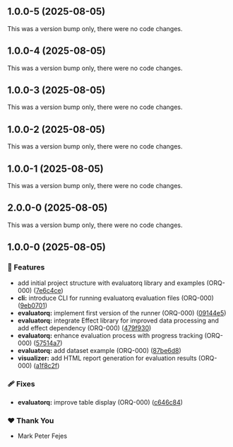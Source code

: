 ## 1.0.0-5 (2025-08-05)

This was a version bump only, there were no code changes.

## 1.0.0-4 (2025-08-05)

This was a version bump only, there were no code changes.

## 1.0.0-3 (2025-08-05)

This was a version bump only, there were no code changes.

## 1.0.0-2 (2025-08-05)

This was a version bump only, there were no code changes.

## 1.0.0-1 (2025-08-05)

This was a version bump only, there were no code changes.

## 2.0.0-0 (2025-08-05)

This was a version bump only, there were no code changes.

## 1.0.0-0 (2025-08-05)

### 🚀 Features

- add initial project structure with evaluatorq library and examples (ORQ-000) ([7e6c4ce](https://github.com/orq-ai/orqkit/commit/7e6c4ce))
- **cli:** introduce CLI for running evaluatorq evaluation files (ORQ-000) ([9eb0701](https://github.com/orq-ai/orqkit/commit/9eb0701))
- **evaluatorq:** implement first version of the runner (ORQ-000) ([09144e5](https://github.com/orq-ai/orqkit/commit/09144e5))
- **evaluatorq:** integrate Effect library for improved data processing and add effect dependency (ORQ-000) ([479f930](https://github.com/orq-ai/orqkit/commit/479f930))
- **evaluatorq:** enhance evaluation process with progress tracking (ORQ-000) ([57514a7](https://github.com/orq-ai/orqkit/commit/57514a7))
- **evaluatorq:** add dataset example (ORQ-000) ([87be6d8](https://github.com/orq-ai/orqkit/commit/87be6d8))
- **visualizer:** add HTML report generation for evaluation results (ORQ-000) ([a1f8c2f](https://github.com/orq-ai/orqkit/commit/a1f8c2f))

### 🩹 Fixes

- **evaluatorq:** improve table display (ORQ-000) ([c646c84](https://github.com/orq-ai/orqkit/commit/c646c84))

### ❤️ Thank You

- Mark Peter Fejes